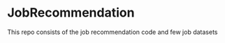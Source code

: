 # JobRecommendation        
This repo consists of the job recommendation code and few job datasets              
    

 
 
